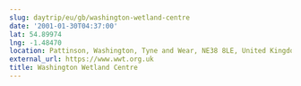 ```yaml
---
slug: daytrip/eu/gb/washington-wetland-centre
date: '2001-01-30T04:37:00'
lat: 54.89974
lng: -1.48470
location: Pattinson, Washington, Tyne and Wear, NE38 8LE, United Kingdom
external_url: https://www.wwt.org.uk
title: Washington Wetland Centre
---
```



